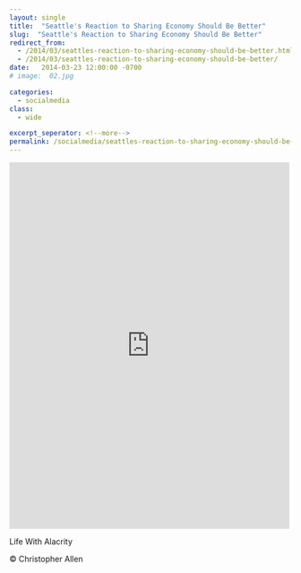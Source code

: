 ```yaml
---
layout: single
title:  "Seattle's Reaction to Sharing Economy Should Be Better"
slug:  "Seattle's Reaction to Sharing Economy Should Be Better"
redirect_from:
  - /2014/03/seattles-reaction-to-sharing-economy-should-be-better.html
  - /2014/03/seattles-reaction-to-sharing-economy-should-be-better/
date:   2014-03-23 12:00:00 -0700
# image:  02.jpg

categories:
  - socialmedia
class:
  - wide

excerpt_seperator: <!--more-->
permalink: /socialmedia/seattles-reaction-to-sharing-economy-should-be-better/
---
```


<iframe src="https://www.facebook.com/plugins/post.php?href=https%3A%2F%2Fwww.facebook.com%2FChristopherRayAllen%2Fposts%2F10152306752635540&show_text=true&width=500" width="500" height="654" style="border:none;overflow:hidden" scrolling="no" frameborder="0" allowfullscreen="true" allow="autoplay; clipboard-write; encrypted-media; picture-in-picture; web-share"></iframe>

Life With Alacrity

© Christopher Allen